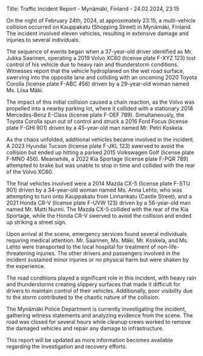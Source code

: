  Title: Traffic Incident Report - Mynämäki, Finland - 24.02.2024, 23:15

On the night of February 24th, 2024, at approximately 23:15, a multi-vehicle collision occurred on Kauppakatu (Shopping Street) in Mynämäki, Finland. The incident involved eleven vehicles, resulting in extensive damage and injuries to several individuals.

The sequence of events began when a 37-year-old driver identified as Mr. Jukka Saarinen, operating a 2019 Volvo XC60 (license plate F-XYZ 123) lost control of his vehicle due to heavy rain and thunderstorm conditions. Witnesses report that the vehicle hydroplaned on the wet road surface, swerving into the opposite lane and colliding with an oncoming 2020 Toyota Corolla (license plate F-ABC 456) driven by a 29-year-old woman named Ms. Liisa Mäki.

The impact of this initial collision caused a chain reaction, as the Volvo was propelled into a nearby parking lot, where it collided with a stationary 2018 Mercedes-Benz E-Class (license plate F-DEF 789). Simultaneously, the Toyota Corolla spun out of control and struck a 2016 Ford Focus (license plate F-GHI 901) driven by a 45-year-old man named Mr. Petri Koskela.

As the chaos unfolded, additional vehicles became involved in the incident. A 2023 Hyundai Tucson (license plate F-JKL 123) swerved to avoid the collision but ended up hitting a parked 2015 Volkswagen Golf (license plate F-MNO 456). Meanwhile, a 2022 Kia Sportage (license plate F-PQR 789) attempted to brake but was unable to stop in time and collided with the rear of the Volvo XC60.

The final vehicles involved were a 2014 Mazda CX-5 (license plate F-STU 901) driven by a 34-year-old woman named Ms. Anna Lehto, who was attempting to turn onto Kauppakatu from Linnankatu (Castle Street), and a 2021 Honda CR-V (license plate F-UVW 123) driven by a 56-year-old man named Mr. Matti Nurmi. The Mazda CX-5 collided with the rear of the Kia Sportage, while the Honda CR-V swerved to avoid the collision and ended up striking a street sign.

Upon arrival at the scene, emergency services found several individuals requiring medical attention. Mr. Saarinen, Ms. Mäki, Mr. Koskela, and Ms. Lehto were transported to the local hospital for treatment of non-life-threatening injuries. The other drivers and passengers involved in the incident sustained minor injuries or no physical harm but were shaken by the experience.

The road conditions played a significant role in this incident, with heavy rain and thunderstorms creating slippery surfaces that made it difficult for drivers to maintain control of their vehicles. Additionally, poor visibility due to the storm contributed to the chaotic nature of the collision.

The Mynämäki Police Department is currently investigating the incident, gathering witness statements and analyzing evidence from the scene. The road was closed for several hours while cleanup crews worked to remove the damaged vehicles and repair any damage to infrastructure.

This report will be updated as more information becomes available regarding the investigation and recovery efforts.